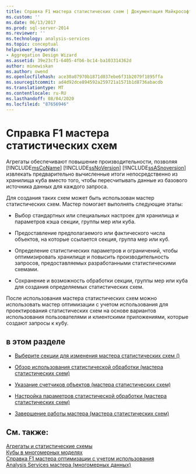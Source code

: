 ```yaml
---
title: Справка F1 мастера статистических схем | Документация Майкрософт
ms.custom: ''
ms.date: 06/13/2017
ms.prod: sql-server-2014
ms.reviewer: ''
ms.technology: analysis-services
ms.topic: conceptual
helpviewer_keywords:
- Aggregation Design Wizard
ms.assetid: 39e23cf1-6405-4fb6-bc14-ba103314362d
author: minewiskan
ms.author: owend
ms.openlocfilehash: ace30a07970b1871d037ebe6f31b2079f1895ffa
ms.sourcegitcommit: ad4d92dce894592a259721a1571b1d8736abacdb
ms.translationtype: MT
ms.contentlocale: ru-RU
ms.lasthandoff: 08/04/2020
ms.locfileid: "87656946"
---
```

# <a name="aggregation-design-wizard-f1-help"></a>Справка F1 мастера статистических схем
  Агрегаты обеспечивают повышение производительности, позволяя [!INCLUDE[msCoName](../includes/msconame-md.md)] [!INCLUDE[ssNoVersion](../includes/ssnoversion-md.md)] [!INCLUDE[ssASnoversion](../includes/ssasnoversion-md.md)] извлекать предварительно вычисленные итоги непосредственно из хранилища куба вместо того, чтобы пересчитывать данные из базового источника данных для каждого запроса.  
  
 Для создания таких схем может быть использован мастер статистических схем. Мастер помогает выполнять следующие этапы:  
  
-   Выбор стандартных или специальных настроек для хранилища и параметров кэша секции, группы мер или куба.  
  
-   Предоставление предполагаемого или фактического числа объектов, на которые ссылается секция, группа мер или куб.  
  
-   Определение статистических параметров и ограничений, чтобы оптимизировать хранилище и повысить производительность запросов, предоставляемых разработанными статистическими схемами.  
  
-   Сохранение и возможность обработки секции, группы мер или куба для создания определяемых статистических схем.  
  
 После использования мастера статистических схем можно использовать мастер оптимизации с учетом использования для проектирования статистических схем на основе вариантов использования пользователями и клиентскими приложениями, которые создают запросы к кубу.  
  
## <a name="in-this-section"></a>в этом разделе  
  
-   [Выберите секции для изменения мастера статистических схем &#40;&#41;](select-partitions-to-modify-aggregation-design-wizard.md)  
  
-   [Обзор использования статистической обработки &#40;мастера статистических схем&#41;](review-aggregation-usage-aggregation-design-wizard.md)  
  
-   [Указание счетчиков объектов &#40;мастера статистических схем&#41;](specify-object-counts-aggregation-design-wizard.md)  
  
-   [Настройка параметров статистической обработки &#40;мастера статистических схем&#41;](set-aggregation-options-aggregation-design-wizard.md)  
  
-   [Завершение работы мастера &#40;мастера статистических схем&#41;](completing-the-wizard-aggregation-design-wizard.md)  
  
## <a name="see-also"></a>См. также:  
 [Агрегаты и статистические схемы](multidimensional-models-olap-logical-cube-objects/aggregations-and-aggregation-designs.md)   
 [Кубы в многомерных моделях](multidimensional-models/cubes-in-multidimensional-models.md)   
 [Справка F1 мастера оптимизации с учетом использования](usage-based-optimization-wizard-f1-help.md)   
 [Analysis Services мастера &#40;многомерных данных&#41;](analysis-services-wizards-multidimensional-data.md)  
  
  
